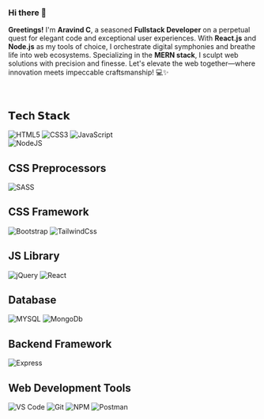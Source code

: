 ### Hi there 👋

**Greetings!** I'm **Aravind C**, a seasoned **Fullstack Developer** on a perpetual quest for elegant code and exceptional user experiences. With **React.js** and **Node.js** as my tools of choice, I orchestrate digital symphonies and breathe life into web ecosystems. Specializing in the **MERN stack**, I sculpt web solutions with precision and finesse. Let's elevate the web together—where innovation meets impeccable craftsmanship! 💻✨


<br />

## 𝗧𝗲𝗰h 𝗦𝘁𝗮𝗰𝗸

![HTML5](https://img.shields.io/badge/-HTML5-%23E44D27?style=flat-square&logo=html5&logoColor=ffffff)
![CSS3](https://img.shields.io/badge/-CSS3-%231572B6?style=flat-square&logo=css3)
![JavaScript](https://img.shields.io/badge/-JavaScript-%23F7DF1C?style=flat-square&logo=javascript&logoColor=000000&labelColor=%23F7DF1C&color=%23FFCE5A)
<br/>
![NodeJS](https://img.shields.io/badge/-Node-%23F05032?style=flat-square&logo=node.js&logoColor=black&labelColor=#44883e&color=white)


## CSS Preprocessors
![SASS](https://img.shields.io/badge/-sass%20-%23E44D27?style=flat-square&logo=sass&color=white)

## CSS Framework

![Bootstrap](https://img.shields.io/badge/-Bootstrap%20-%23E44D27?style=flat-square&logo=bootstrap&color=blue&logoColor=white)
![TailwindCss](https://img.shields.io/badge/-TailwindCss-%231a202c?style=flat-square&logo=tailwind-css)

## JS Library
![jQuery](https://img.shields.io/badge/-jQuery%20-%23E44D27?style=flat-square&logo=jquery&color=#0769ad&logoColor=blue)
![React](https://img.shields.io/badge/-React-%23282C34?style=flat-square&logo=react)

## Database
![MYSQL](https://img.shields.io/badge/-Mysql-%23F05032?style=flat-square&logo=mysql&logoColor=black&labelColor=blue&color=blue)
![MongoDb](https://img.shields.io/badge/-MongoDb-%23F05032?style=flat-square&logo=mongodb&logoColor=white&color=black)

## Backend Framework
![Express](https://img.shields.io/badge/-Express-%23F05032?style=flat-square&logo=express&logoColor=black&color=white)

## Web Development Tools
![VS Code](https://img.shields.io/badge/-VSCode-%23007ACC?style=flat-square&logo=visual-studio-code)
![Git](https://img.shields.io/badge/-Git-%23F05032?style=flat-square&logo=git&logoColor=%23ffffff)
![NPM](https://img.shields.io/badge/-npm-%23F05032?style=flat-square&logo=npm&logoColor=white&labelColor=red&color=red)
![Postman](https://img.shields.io/badge/-Postman-%23F05032?style=flat-square&logo=postman&logoColor=white&labelColor=#ef5b25&color=white)

